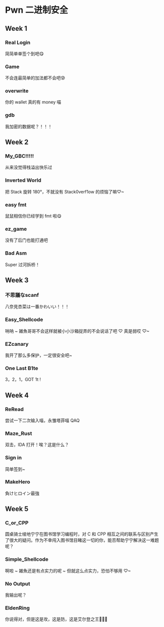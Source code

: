 # Pwn 二进制安全

## Week 1

### Real Login

简简单单签个到吧😋

### Game

不会连最简单的加法都不会吧😰

### overwrite

你的 wallet 真的有 money 喵

### gdb

我加密的数据呢？！！！

## Week 2

### My_GBC!!!!!

从来没觉得栈溢出快乐过

### Inverted World

把 Stack 旋转 180°，不就没有 Stack0verf1ow 的烦恼了嘛♡~

### easy fmt

鼠鼠相信你已经学到 fmt 啦😋

### ez_game

没有了后门也能打通吧

### Bad Asm

Super 过河拆桥！

## Week 3

### 不思議なscanf

八奈見杏菜は一番かわいい！！！

### Easy_Shellcode

呐呐 ~ 雑魚哥哥不会这样就被小小沙箱捉弄的不会说话了吧 ♡ 真是弱哎 ♡~

### EZcanary

我开了那么多保护，一定很安全吧~

### One Last B1te

3，2，1，GOT 1t !

## Week 4

### ReRead

尝试一下二次输入喵，永雏塔菲喵 QAQ

### Maze_Rust

双击，IDA 打开！唉？这是什么？

### Sign in

简单签到~

### MakeHero

負けヒロイン最強

## Week 5

### C_or_CPP

圆桌骑士绫地宁宁在图书馆学习编程时，对 C 和 CPP 相互之间的联系与区别产生了很大的疑问。作为不幸闯入图书馆目睹这一切的你，能否帮助宁宁解决这一难题呢？

### Simple_Shellcode

啊啦 ~ 雑魚还是有点实力的呢 ~ 但就这么点实力，恐怕不够用 ♡~

### No Output

我输出呢？

### EldenRing

你说得对，但是这是攻，这是防，这是艾尔登之王🥲🥲🥲
